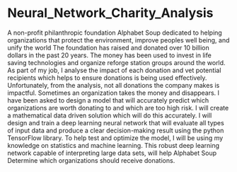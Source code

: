 # Neural_Network_Charity_Analysis


A non-profit philanthropic foundation Alphabet Soup dedicated to helping organizations that protect the environment, improve peoples well being, and unify the world 
The foundation has raised and donated over 10 billion dollars in the past 20 years. The money has been used to invest in life saving technologies and organize reforge station groups around the world.
As part of my job, I analyse the impact of each donation and vet potential recipients which helps to ensure donations is being used effectively. 
Unfortunately, from the analysis, not all donations the company makes is impactful. Sometimes an organization takes the money and disappears.
I have been asked to design a model that will accurately predict which organizations are worth donating to and which are too high risk. I will create a mathematical data driven solution which will do this accurately.
I will design and train a deep learning neural network that will evaluate all types of input data and produce a clear decision-making result using the python TensorFlow library.
To help test and optimize the model, I will be using my knowledge on statistics and machine learning. This robust deep learning network capable of interpreting large data sets, will help Alphabet Soup Determine which organizations should receive donations. 
